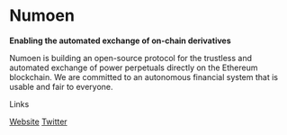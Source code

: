 # Numoen 

**Enabling the automated exchange of on-chain derivatives**

Numoen is building an open-source protocol for the trustless and automated exchange of power perpetuals directly 
on the Ethereum blockchain. We are committed to an autonomous financial system that is usable and fair to everyone.

Links

[Website](https://www.numoen.com/)
[Twitter](https://twitter.com/numoen)

